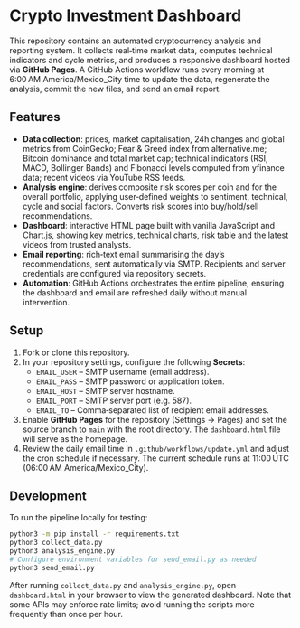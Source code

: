 # Crypto Investment Dashboard

This repository contains an automated cryptocurrency analysis and reporting system. It collects
real‑time market data, computes technical indicators and cycle metrics, and produces a
responsive dashboard hosted via **GitHub Pages**. A GitHub Actions workflow runs every
morning at 6:00 AM America/Mexico_City time to update the data, regenerate the analysis,
commit the new files, and send an email report.

## Features

* **Data collection**: prices, market capitalisation, 24h changes and global metrics from CoinGecko; Fear & Greed index from alternative.me; Bitcoin dominance and total market cap; technical indicators (RSI, MACD, Bollinger Bands) and Fibonacci levels computed from yfinance data; recent videos via YouTube RSS feeds.
* **Analysis engine**: derives composite risk scores per coin and for the overall portfolio, applying user‑defined weights to sentiment, technical, cycle and social factors. Converts risk scores into buy/hold/sell recommendations.
* **Dashboard**: interactive HTML page built with vanilla JavaScript and Chart.js, showing key metrics, technical charts, risk table and the latest videos from trusted analysts.
* **Email reporting**: rich‑text email summarising the day’s recommendations, sent automatically via SMTP. Recipients and server credentials are configured via repository secrets.
* **Automation**: GitHub Actions orchestrates the entire pipeline, ensuring the dashboard and email are refreshed daily without manual intervention.

## Setup

1. Fork or clone this repository.
2. In your repository settings, configure the following **Secrets**:
   * `EMAIL_USER` – SMTP username (email address).
   * `EMAIL_PASS` – SMTP password or application token.
   * `EMAIL_HOST` – SMTP server hostname.
   * `EMAIL_PORT` – SMTP server port (e.g. 587).
   * `EMAIL_TO` – Comma‑separated list of recipient email addresses.
3. Enable **GitHub Pages** for the repository (Settings → Pages) and set the source
   branch to `main` with the root directory. The `dashboard.html` file will serve as
   the homepage.
4. Review the daily email time in `.github/workflows/update.yml` and adjust the cron
   schedule if necessary. The current schedule runs at 11:00 UTC (06:00 AM America/Mexico_City).

## Development

To run the pipeline locally for testing:

```bash
python3 -m pip install -r requirements.txt
python3 collect_data.py
python3 analysis_engine.py
# Configure environment variables for send_email.py as needed
python3 send_email.py
```

After running `collect_data.py` and `analysis_engine.py`, open `dashboard.html` in your
browser to view the generated dashboard. Note that some APIs may enforce rate limits;
avoid running the scripts more frequently than once per hour.
